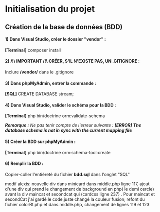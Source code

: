 # Initialisation du projet

## Création de la base de données (BDD)

#### 1) Dans Visual Studio, créer le dossier "vendor" :
<b>[Terminal]</b> composer install

#### 2) /!\ IMPORTANT /!\ CRÉER, S'IL N'EXISTE PAS, UN .GITIGNORE :
Inclure <b>/vendor/</b> dans le .gitignore

#### 3) Dans phpMyAdmin, entrer la commande :
<b>[SQL]</b> CREATE DATABASE stream;

#### 4) Dans Visual Studio, valider le schéma pour la BDD :
<b>[Terminal]</b> php bin/doctrine orm:validate-schema

<i><b>Remarque :</b> Ne pas tenir compte de l'erreur suivante : <b>[ERROR] The database schema is not in sync with the current mapping file</b></i>

#### 5) Créer la BDD sur phpMyAdmin :
<b>[Terminal]</b> php bin/doctrine orm:schema-tool:create

#### 6) Remplir la BDD :
Copier-coller l'entièreté du fichier <b>bdd.sql</b> dans l'onglet "SQL"


modif alexis: nouvelle div dans minicard
dans middle.php ligne 117,  ajout d'une div qui prend le changement de background en php( le demi cercle) avant la div maincat et secondcat qui  (cardcss ligne 237) . Pour maincat et secondCat j'ai gardé le code,juste changé la couleur
fusion; refont du fichier colorBt.php
et dans middle.php, changement de lignes 119 et 123

